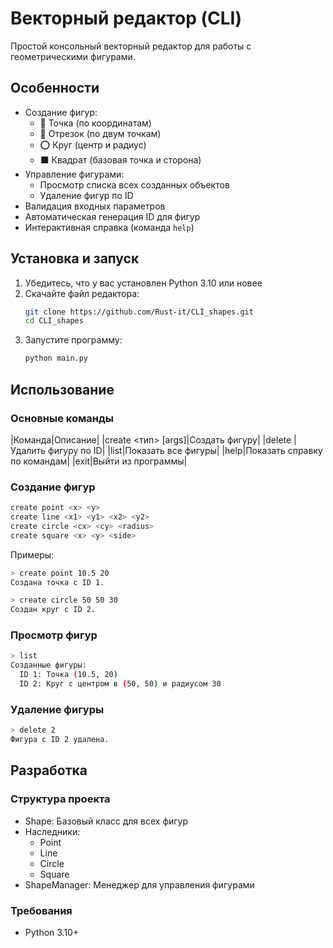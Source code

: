 # Векторный редактор (CLI)

Простой консольный векторный редактор для работы с геометрическими фигурами.

## Особенности

- Создание фигур:
  - 📍 Точка (по координатам)
  - 📏 Отрезок (по двум точкам)
  - ⭕ Круг (центр и радиус)
  - ⬛ Квадрат (базовая точка и сторона)
- Управление фигурами:
  - Просмотр списка всех созданных объектов
  - Удаление фигур по ID
- Валидация входных параметров
- Автоматическая генерация ID для фигур
- Интерактивная справка (команда `help`)

## Установка и запуск

1. Убедитесь, что у вас установлен Python 3.10 или новее
2. Скачайте файл редактора:
   ```bash
   git clone https://github.com/Rust-it/CLI_shapes.git
   cd CLI_shapes
   ```
3. Запустите программу:
   ```bash
   python main.py
   ```

## Использование

### Основные команды

|Команда|Описание|
|create <тип> [args]|Создать фигуру|
|delete <id>|Удалить фигуру по ID|
|list|Показать все фигуры|
|help|Показать справку по командам|
|exit|Выйти из программы|

### Создание фигур

```bash
create point <x> <y>
create line <x1> <y1> <x2> <y2>
create circle <cx> <cy> <radius>
create square <x> <y> <side>
```

Примеры:
```bash
> create point 10.5 20
Создана точка с ID 1.

> create circle 50 50 30
Создан круг с ID 2.
```

### Просмотр фигур

```bash
> list
Созданные фигуры:
  ID 1: Точка (10.5, 20)
  ID 2: Круг с центром в (50, 50) и радиусом 30
```

### Удаление фигуры

```bash
> delete 2
Фигура с ID 2 удалена.
```

## Разработка

### Структура проекта

* Shape: Базовый класс для всех фигур
* Наследники:
   * Point
   * Line
   * Circle
   * Square
* ShapeManager: Менеджер для управления фигурами

### Требования

* Python 3.10+
